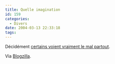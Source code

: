 ```yaml
---
title: Quelle imagination
id: 159
categories:
  - Divers
date: 2004-03-13 22:33:18
tags:
---
```


Décidément [certains voient vraiment le mal partout](http://bugzilla.mozilla.org/show_bug.cgi?id=233525 "Bugzilla Bug 233525").

Via [Blogzilla](http://www.deftone.com/blogzilla/archives/download_manager_is_giving_you_the_finger.html "Download Manager is Giving You the Finger").
